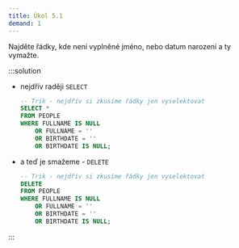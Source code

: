 ```yaml
---
title: Úkol 5.1
demand: 1
---
```


Najděte řádky, kde není vyplněné jméno, nebo datum narození a ty vymažte.

:::solution

- nejdřív raději `SELECT`

  ```sql
  -- Trik - nejdřív si zkusíme řádky jen vyselektovat
  SELECT *
  FROM PEOPLE
  WHERE FULLNAME IS NULL
      OR FULLNAME = ''
      OR BIRTHDATE = ''
      OR BIRTHDATE IS NULL;
  ```

- a teď je smažeme - `DELETE`

  ```sql
  -- Trik - nejdřív si zkusíme řádky jen vyselektovat
  DELETE
  FROM PEOPLE
  WHERE FULLNAME IS NULL
      OR FULLNAME = ''
      OR BIRTHDATE = ''
      OR BIRTHDATE IS NULL;
  ```

:::

